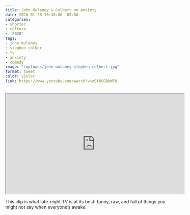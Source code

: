 ```yaml
---
title: John Mulaney & Colbert on Anxiety
date: 2020-01-28 10:38:00 -05:00
categories:
- shorter
- culture
- '2020'
tags:
- john mulaney
- stephen colber
- tv
- anxiety
- comedy
image: "/uploads/john-mulaney-stephen-colbert.jpg"
format: tweet
color: violet
link: https://www.youtube.com/watch?v=zGf6CGBbWFU
---
```


<div class="video-wrapper">
<iframe loading="lazy" title="John Mulaney & Colbert on Anxiety" width="560" height="315" src="https://www.youtube.com/embed/zGf6CGBbWFU" allow="accelerometer; autoplay; encrypted-media; gyroscope; picture-in-picture" allowfullscreen></iframe>
</div>

This clip is what late-night TV is at its best: funny, raw, and full of things you might not say when everyone’s awake.

